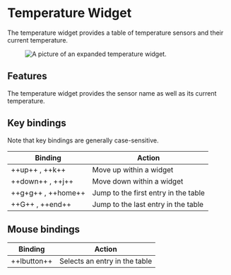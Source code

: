 # Temperature Widget

The temperature widget provides a table of temperature sensors and their current temperature.

<figure>
    <img src="../../../assets/screenshots/temperature.png" alt="A picture of an expanded temperature widget."/>
</figure>

## Features

The temperature widget provides the sensor name as well as its current temperature.

## Key bindings

Note that key bindings are generally case-sensitive.

| Binding            | Action                               |
| ------------------ | ------------------------------------ |
| ++up++ , ++k++     | Move up within a widget              |
| ++down++ , ++j++   | Move down within a widget            |
| ++g+g++ , ++home++ | Jump to the first entry in the table |
| ++G++ , ++end++    | Jump to the last entry in the table  |

## Mouse bindings

| Binding     | Action                        |
| ----------- | ----------------------------- |
| ++lbutton++ | Selects an entry in the table |
